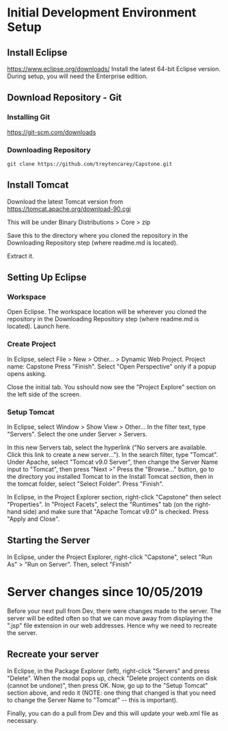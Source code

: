 # Initial Development Environment Setup
## Install Eclipse 
https://www.eclipse.org/downloads/
Install the latest 64-bit Eclipse version.
During setup, you will need the Enterprise edition.
## Download Repository - Git
### Installing Git
https://git-scm.com/downloads
### Downloading Repository
`git clone https://github.com/treytencarey/Capstone.git`
## Install Tomcat
Download the latest Tomcat version from
https://tomcat.apache.org/download-90.cgi

This will be under Binary Distributions > Core > zip

Save this to the directory where you cloned the repository in the Downloading Repository step (where readme.md is located).

Extract it.

## Setting Up Eclipse
### Workspace
Open Eclipse. The workspace location will be wherever you cloned the repository in the Downloading Repository step (where readme.md is located). Launch here.

### Create Project
In Eclipse, select File > New > Other... > Dynamic Web Project.
Project name: Capstone
Press "Finish".
Select "Open Perspective" only if a popup opens asking.

Close the initial tab. You sshould now see the "Project Explore" section on the left side of the screen.

### Setup Tomcat
In Eclipse, select Window > Show View > Other...
In the filter text, type "Servers". Select the one under Server > Servers.

In this new Servers tab, select the hyperlink ("No servers are available. Click this link to create a new server...").
In the search filter, type "Tomcat". Under Apache, select "Tomcat v9.0 Server", then change the Server Name input to "Tomcat", then press "Next >"
Press the "Browse..." button, go to the directory you installed Tomcat to in the Install Tomcat section, then in the tomcat folder, select "Select Folder".
Press "Finish".

In Eclipse, in the Project Explorer section, right-click "Capstone" then select "Properties".
In "Project Facets", select the "Runtimes" tab (on the right-hand side) and make sure that "Apache Tomcat v9.0" is checked. Press "Apply and Close".

## Starting the Server
In Eclipse, under the Project Explorer, right-click "Capstone", select "Run As" > "Run on Server". Then, select "Finish"

# **Server changes since 10/05/2019**

Before your next pull from Dev, there were changes made to the server. The server will be edited often so that we can move away from displaying the ".jsp" file extension in our web addresses.
Hence why we need to recreate the server.

## Recreate your server

In Eclipse, in the Package Explorer (left), right-click "Servers" and press "Delete". When the modal pops up, check "Delete project contents on disk (cannot be undone)", then press OK.
Now, go up to the "Setup Tomcat" section above, and redo it (NOTE: one thing that changed is that you need to change the Server Name to "Tomcat" -- this is important).

Finally, you can do a pull from Dev and this will update your web.xml file as necessary.